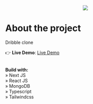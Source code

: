 <div align="center">
    <img src="/public/assets/images/purple-logo.svg">
</div>

# About the project
Dribble clone

👉 **Live Demo**: [Live Demo](https://flexibble.ccristian.vercel.app/)

\
**Build with:** \
» Next JS \
» React JS \
» MongoDB \
» Typescript \
» Tailwindcss 
